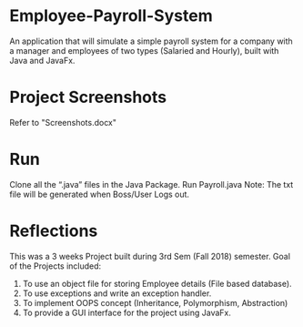 # Employee-Payroll-System
An application that will simulate a simple payroll system for a company with a manager and employees of two types (Salaried and Hourly), 
built with Java and JavaFx.

# Project Screenshots
Refer to "Screenshots.docx"

# Run
Clone all the “.java” files in the Java Package.
Run Payroll.java
Note: The txt file will be generated when Boss/User Logs out.

# Reflections
This was a 3 weeks Project built during 3rd Sem (Fall 2018) semester. Goal of the Projects included:
1. To use an object file for storing Employee details (File based database).
2. To use exceptions and write an exception handler.
3. To implement OOPS concept (Inheritance, Polymorphism, Abstraction)
4. To provide a GUI interface for the project using JavaFx.
